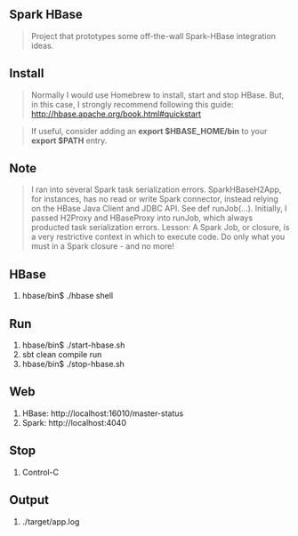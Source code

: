 Spark HBase
-----------
>Project that prototypes some off-the-wall Spark-HBase integration ideas.

Install
-------
>Normally I would use Homebrew to install, start and stop HBase. But, in this case, I strongly recommend
following this guide: http://hbase.apache.org/book.html#quickstart

>If useful, consider adding an **export $HBASE_HOME/bin** to your **export $PATH** entry.

Note
----
>I ran into several Spark task serialization errors. SparkHBaseH2App, for instances, has no read or write Spark
connector, instead relying on the HBase Java Client and JDBC API. See def runJob(...). Initially, I passed H2Proxy
and HBaseProxy into runJob, which always producted task serialization errors. Lesson: A Spark Job, or closure, is
a very restrictive context in which to execute code. Do only what you must in a Spark closure - and no more!

HBase
-----
1. hbase/bin$ ./hbase shell

Run
---
1. hbase/bin$ ./start-hbase.sh
2. sbt clean compile run
3. hbase/bin$ ./stop-hbase.sh

Web
---
1. HBase: http://localhost:16010/master-status
2. Spark: http://localhost:4040

Stop
----
1. Control-C
 
Output
------
1. ./target/app.log